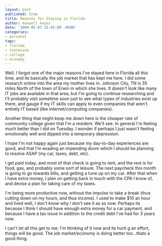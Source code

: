 ```yaml
---
layout: post
published: true
title: Reasons for Staying in Florida
author: maxwell keyes
date: '2004-05-07 15:45:00 -0500'
categories:
- personal
tags:
- florida
- tennessee
- college
- economy
---
```


Well. I forgot one of the major reasons I've stayed here in Florida all this time, and its basically the job market
that has kept me here. I did some research online into the area my mother lives in. Johnson City, TN is 35 miles North
of the town of Erwin in which she lives. It doesn't look like many IT jobs are available in that area, but I'm going
to continue researching and I'll probably visit sometime soon just to see what types of industries exist up there,
and gauge if my IT skills can apply to even companies that aren't entirely IT based (like internet/computing companies).

Another thing that might keep me down here is the cheaper rate of community college given that I'm a resident. We'll
see. In general I'm feeling much better than I did on Tuesday. I wonder if perhaps I just wasn't feeling emotionally
well and dipped into a temporary depression.

I hope I'm not happy again just because my day-to-day experiences are good, and that I'm evading an impending doom
which I should be planning to resolve ASAP (my car, taxes, debt, etc).

I get paid today, and most of that check is going to rent, and the rest is for food, gas, and probably some sort of
leisure. The next paycheck this month is going to go towards bills, and getting a tune up on my car. After that when I
have extra money, I plan on getting back in touch with the CPA I know of, and devise a plan for taking care of my
taxes.

I'm being more productive now, without the impulse to take a break (thus cutting down on my hours, and thus income). I
used to make $10 an hour and lived well, I don't know why I don't see it as so now. Perhaps its because I think I
should have enough extra money for a car payment, and because I have a tax issue in addition to the credit debt I've
had for 3 years now.

I can't let all this get to me. I'm thinking of it now and its hurti g an effort, things will be good. The job
market/economy is doing better too...thats a good thing.
